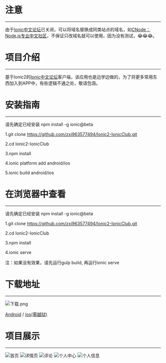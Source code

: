 # 注意
--------------
由于[Ionic中文论坛](http://ionichina.com/ "Ionic中文论坛")已关闭，可以将域名替换成同类站点的域名，如[CNode：Node.js专业中文社区](https://cnodejs.org/ "CNode：Node.js专业中文社区")，不保证只改域名就可以使用，因为没有测试，😂😂😂。

# 项目介绍 
--------------

基于Ionic2的[Ionic中文论坛](http://ionichina.com/ "Ionic中文论坛")客户端，该应用也是边学边做的，为了将更多常用东西加入到APP中，有些逻辑不通之处，敬请包涵。

# 安装指南
--------------

请先确定已经安装 npm install -g ionic@beta

1.git clone https://github.com/zxj963577494/Ionic2-IonicClub.git

2.cd Ionic2-IonicClub

3.npm install

4.ionic platform add android/ios

5.ionic build android/ios

# 在浏览器中查看
--------------

请先确定已经安装 npm install -g ionic@beta

1.git clone https://github.com/zxj963577494/Ionic2-IonicClub.git

2.cd Ionic2-IonicClub

3.npm install

4.ionic serve

注：如果没有效果，请先运行gulp build, 再运行ionic serve

# 下载地址
--------------

![下载.png](http://7pumgf.com1.z0.glb.clouddn.com/download.png)

[Android](https://fir.im/bsvd "android") / [ios(需越狱)](http://fir.im/1wzc "ios")

# 项目展示
--------------

![首页](http://firimg.fir.im/1fe6e0c323e1987b8681f79cb1f309d0cbb19edb?imageView2/0/w/426/h/240)
![详情页](http://firimg.fir.im/3cff5c34562a53be861b1e89c6048d22734f3609?imageView2/0/w/426/h/240)
![评论](http://firimg.fir.im/a7844d87ac424b6d34ba092df5a4840e1e6e93d6?imageView2/0/w/426/h/240)
![个人中心](http://firimg.fir.im/a4190cf154df6554eafba9093dcf251069da2a2a?imageView2/0/w/426/h/240)
![个人信息](http://firimg.fir.im/3f41a638617f480a24f879f993225fdfa29a32cd?imageView2/0/w/426/h/240)
